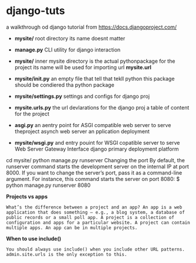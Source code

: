 # django-tuts
a walkthrough od django tutorial from  https://docs.djangoproject.com/


- **mysite/** root directory its name doesnt matter
- **manage.py** CLI utility for django interaction 
- **mysite/** inner mysite directory is the actual pythonpackage for the project its name will be used for importing url **mysite.url**
- **mysite/__init__.py** an empty file that tell that tekll python this package should be condiered tha python package

- **mysite/settings.py** settings and configs for django proj 
- **mysite.urls.py** the url devlarations for the django proj a table of content for the project 
- **asgi.py** an aentry point for ASGI compatible web server to serve theproject
    asynch web server an pplication deployment
- **mysite/wsgi.py** and entry pouint for WSGI copatible server to serve 
    Web Server Gateway Interface 
    django primary deployment platform

cd mysite/ python manage.py runserver
Changing the port
By default, the runserver command starts the development server on the internal IP at port 8000.
If you want to change the server’s port, pass it as a command-line argument. For instance, this command starts the server on port 8080:
$ python manage.py runserver 8080

**Projects vs apps**

    What’s the difference between a project and an app? An app is a web application that does something – e.g., a blog system, a database of public records or a small poll app. A project is a collection of configuration and apps for a particular website. A project can contain multiple apps. An app can be in multiple projects.


**When to use include()**

    You should always use include() when you include other URL patterns. admin.site.urls is the only exception to this.
